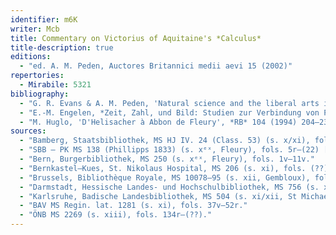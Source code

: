 ```yaml
---
identifier: m6K
writer: Mcb
title: Commentary on Victorius of Aquitaine's *Calculus*
title-description: true
editions:
  - "ed. A. M. Peden, Auctores Britannici medii aevi 15 (2002)"
repertories:
  - Mirabile: 5321
bibliography: 
  - "G. R. Evans & A. M. Peden, 'Natural science and the liberal arts in Abbo of Fleury's Commentary on the Calculus of Victorius of Aquitaine', *Viator* 16 (1985) 109–127"
  - "E.-M. Engelen, *Zeit, Zahl, und Bild: Studien zur Verbindung von Philosophie und Wissenschaft bei Abbo von Fleury* (Berlin 1993)"
  - "M. Huglo, 'D'Helisacher à Abbon de Fleury', *RB* 104 (1994) 204–230 (at 220–25)"
sources:
  - "Bamberg, Staatsbibliothek, MS HJ IV. 24 (Class. 53) (s. x/xi), fols. 10r–(??)."
  - "SBB – PK MS 138 (Phillipps 1833) (s. xᵉˣ, Fleury), fols. 5r–(22) [author's copy]."
  - "Bern, Burgerbibliothek, MS 250 (s. xᵉˣ, Fleury), fols. 1v–11v."
  - "Bernkastel–Kues, St. Nikolaus Hospital, MS 206 (s. xi), fols. (??)."
  - "Brussels, Bibliothèque Royale, MS 10078–95 (s. xii, Gembloux), fols. 97r–114r. "
  - "Darmstadt, Hessische Landes- und Hochschulbibliothek, MS 756 (s. xi), fols. 92r–116v."
  - "Karlsruhe, Badische Landesbibliothek, MS 504 (s. xi/xii, St Michael, Bamberg), fols. 90v–99r."
  - "BAV MS Regin. lat. 1281 (s. xi), fols. 37v–52r."
  - "ÖNB MS 2269 (s. xiii), fols. 134r–(??)."
---
```

